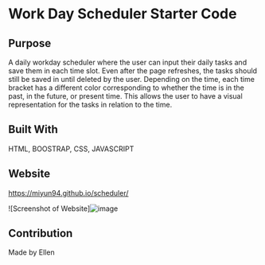 # Work Day Scheduler Starter Code

## Purpose
A daily workday scheduler where the user can input their daily tasks and save them in each time slot. Even after the page refreshes, the tasks should still be saved in until deleted by the user. Depending on the time, each time bracket has a different color corresponding to whether the time is in the past, in the future, or present time. This allows the user to have a visual representation for the tasks in relation to the time. 

## Built With
HTML, BOOSTRAP, CSS, JAVASCRIPT 

## Website 
https://miyun94.github.io/scheduler/

![Screenshot of Website]![image](https://user-images.githubusercontent.com/74436613/105646326-38e92780-5e54-11eb-8189-eb4156cb3463.png)


## Contribution
Made by Ellen

